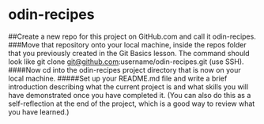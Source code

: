 # odin-recipes
##Create a new repo for this project on GitHub.com and call it odin-recipes.
###Move that repository onto your local machine, inside the repos folder that you previously created in the Git Basics lesson. The command should look like git clone git@github.com:username/odin-recipes.git (use SSH).
####Now cd into the odin-recipes project directory that is now on your local machine.
#####Set up your README.md file and write a brief introduction describing what the current project is and what skills you will have demonstrated once you have completed it. (You can also do this as a self-reflection at the end of the project, which is a good way to review what you have learned.)
